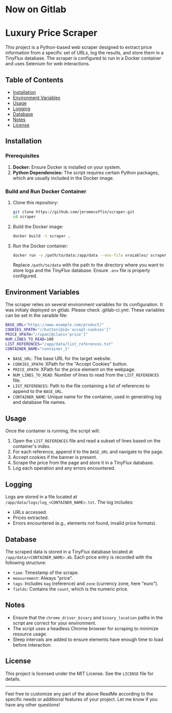 # Now on Gitlab
# Luxury Price Scraper

This project is a Python-based web scraper designed to extract price information from a specific set of URLs, log the results, and store them in a TinyFlux database. The scraper is configured to run in a Docker container and uses Selenium for web interactions.

## Table of Contents
- [Installation](#installation)
- [Environment Variables](#environment-variables)
- [Usage](#usage)
- [Logging](#logging)
- [Database](#database)
- [Notes](#notes)
- [License](#license)

## Installation

### Prerequisites
1. **Docker:** Ensure Docker is installed on your system.
2. **Python Dependencies:** The script requires certain Python packages, which are usually included in the Docker image.

### Build and Run Docker Container

1. Clone this repository:

    ```bash
    git clone https://github.com/jeromecoffin/scraper.git
    cd scraper
    ```

2. Build the Docker image:

    ```bash
    docker build -t scraper .
    ```

3. Run the Docker container:

    ```bash
    docker run -v /path/to/data:/app/data --env-file vraiables/ scraper
    ```

   Replace `/path/to/data` with the path to the directory where you want to store logs and the TinyFlux database. Ensure `.env` file is properly configured.

## Environment Variables

The scraper relies on several environment variables for its configuration. It was initialy deployed on gitlab. Please check .gitlab-ci.yml. These variables can be set in the varaible file:

```bash
BASE_URL="https://www.example.com/product/"
COOKIES_XPATH="//button[@id='accept-cookies']"
PRICE_XPATH="//span[@class='price']"
NUM_LINES_TO_READ=100
LIST_REFERENCES="/app/data/list_references.txt"
CONTAINER_NAME="container_1"
```

- `BASE_URL`: The base URL for the target website.
- `COOKIES_XPATH`: XPath for the "Accept Cookies" button.
- `PRICE_XPATH`: XPath for the price element on the webpage.
- `NUM_LINES_TO_READ`: Number of lines to read from the `LIST_REFERENCES` file.
- `LIST_REFERENCES`: Path to the file containing a list of references to append to the `BASE_URL`.
- `CONTAINER_NAME`: Unique name for the container, used in generating log and database file names.

## Usage

Once the container is running, the script will:
1. Open the `LIST_REFERENCES` file and read a subset of lines based on the container's index.
2. For each reference, append it to the `BASE_URL` and navigate to the page.
3. Accept cookies if the banner is present.
4. Scrape the price from the page and store it in a TinyFlux database.
5. Log each operation and any errors encountered.

## Logging

Logs are stored in a file located at `/app/data/logs/log_<CONTAINER_NAME>.txt`. The log includes:
- URLs accessed.
- Prices extracted.
- Errors encountered (e.g., elements not found, invalid price formats).

## Database

The scraped data is stored in a TinyFlux database located at `/app/data/<CONTAINER_NAME>.db`. Each price entry is recorded with the following structure:
- `time`: Timestamp of the scrape.
- `measurement`: Always "price".
- `tags`: Includes `bag` (reference) and `zone` (currency zone, here "euro").
- `fields`: Contains the `count`, which is the numeric price.

## Notes

- Ensure that the `chrome_driver_binary` and `binary_location` paths in the script are correct for your environment.
- The script uses a headless Chrome browser for scraping to minimize resource usage.
- Sleep intervals are added to ensure elements have enough time to load before interaction.

## License

This project is licensed under the MIT License. See the `LICENSE` file for details.

---

Feel free to customize any part of the above ReadMe according to the specific needs or additional features of your project. Let me know if you have any other questions!
